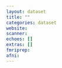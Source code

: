```yaml
---
layout: dataset
title: ""
categories: dataset
website:
scanner:
echoes: []
extras: []
fmriprep:
afni:
---
```


